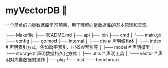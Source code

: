 # myVectorDB 🚀
一个简单的向量数据库学习项目，用于理解向量数据库的基本原理和实现。

├── Makefile
├── README.md
├── api
├── bin
├── cmd
│   └── main.go
├── config
├── go.mod
├── internal
│   ├── dto # 声明结构体
│   ├── index # 声明索引方式，例如扁平索引、HNSW索引等
│   ├── model # 声明模型
│   ├── storage # 声明数据持久化方式
│   ├── utils # 声明工具
│   └── vector # 声明对向量数据的操作
├── pkg
└── test
    └── benchmark